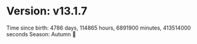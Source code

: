 # Version: v13.1.7
Time since birth: 4786 days, 114865 hours, 6891900 minutes, 413514000 seconds
Season: Autumn 🍁
